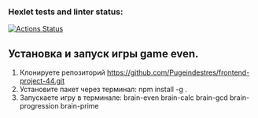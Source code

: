 ### Hexlet tests and linter status:
[![Actions Status](https://github.com/Pugeindestres/frontend-project-44/actions/workflows/hexlet-check.yml/badge.svg)](https://github.com/Pugeindestres/frontend-project-44/actions)

## Установка и запуск игры game even.

1. Клонируете репозиторий https://github.com/Pugeindestres/frontend-project-44.git
2. Установите пакет через терминал:
   npm install -g .
3. Запускаете игру в терминале:
    brain-even
    brain-calc
    brain-gcd
    brain-progression
    brain-prime